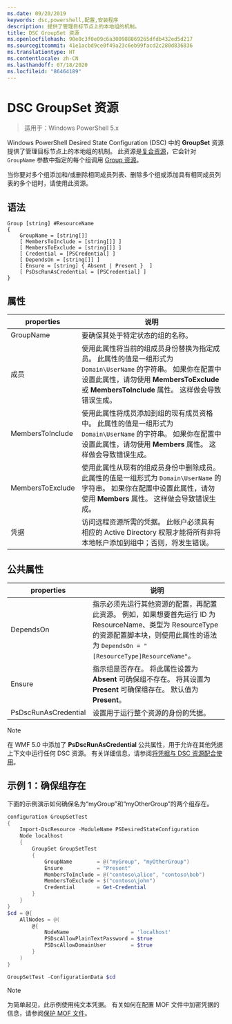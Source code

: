 ```yaml
---
ms.date: 09/20/2019
keywords: dsc,powershell,配置,安装程序
description: 提供了管理目标节点上的本地组的机制。
title: DSC GroupSet 资源
ms.openlocfilehash: 90e0c3f0e09c6a300988869265dfdb432ed5d217
ms.sourcegitcommit: 41e1acbd9ce0f49a23c6eb99facd2c280d836836
ms.translationtype: HT
ms.contentlocale: zh-CN
ms.lasthandoff: 07/18/2020
ms.locfileid: "86464189"
---
```

# <a name="dsc-groupset-resource"></a>DSC GroupSet 资源

> 适用于：Windows PowerShell 5.x

Windows PowerShell Desired State Configuration (DSC) 中的 **GroupSet** 资源提供了管理目标节点上的本地组的机制。 此资源是[复合资源](../../../resources/authoringResourceComposite.md)，它会针对 `GroupName` 参数中指定的每个组调用 [Group 资源](groupResource.md)。

当你要对多个组添加和/或删除相同成员列表、删除多个组或添加具有相同成员列表的多个组时，请使用此资源。

## <a name="syntax"></a>语法

```Syntax
Group [string] #ResourceName
{
    GroupName = [string[]]
    [ MembersToInclude = [string[]] ]
    [ MembersToExclude = [string[]] ]
    [ Credential = [PSCredential] ]
    [ DependsOn = [string[]] ]
    [ Ensure = [string] { Absent | Present }  ]
    [ PsDscRunAsCredential = [PSCredential] ]
}
```

## <a name="properties"></a>属性

|properties |说明 |
|---|---|
|GroupName |要确保其处于特定状态的组的名称。 |
|成员 |使用此属性将当前的组成员身份替换为指定成员。 此属性的值是一组形式为 `Domain\UserName` 的字符串。 如果你在配置中设置此属性，请勿使用 **MembersToExclude** 或 **MembersToInclude** 属性。 这样做会导致错误生成。 |
|MembersToInclude |使用此属性将成员添加到组的现有成员资格中。 此属性的值是一组形式为 `Domain\UserName` 的字符串。 如果你在配置中设置此属性，请勿使用 **Members** 属性。 这样做会导致错误生成。 |
|MembersToExclude |使用此属性从现有的组成员身份中删除成员。 此属性的值是一组形式为 `Domain\UserName` 的字符串。 如果你在配置中设置此属性，请勿使用 **Members** 属性。 这样做会导致错误生成。 |
|凭据 |访问远程资源所需的凭据。 此帐户必须具有相应的 Active Directory 权限才能将所有非将本地帐户添加到组中；否则，将发生错误。 |

## <a name="common-properties"></a>公共属性

|properties |说明 |
|---|---|
|DependsOn |指示必须先运行其他资源的配置，再配置此资源。 例如，如果想要首先运行 ID 为 ResourceName、类型为 ResourceType 的资源配置脚本块，则使用此属性的语法为 `DependsOn = "[ResourceType]ResourceName"`。 |
|Ensure |指示组是否存在。 将此属性设置为 **Absent** 可确保组不存在。 将其设置为 **Present** 可确保组存在。 默认值为 **Present**。 |
|PsDscRunAsCredential |设置用于运行整个资源的身份的凭据。 |

> [!NOTE]
> 在 WMF 5.0 中添加了 **PsDscRunAsCredential** 公共属性，用于允许在其他凭据上下文中运行任何 DSC 资源。 有关详细信息，请参阅[将凭据与 DSC 资源配合使用](../../../configurations/runasuser.md)。

## <a name="example-1-ensuring-groups-are-present"></a>示例 1：确保组存在

下面的示例演示如何确保名为“myGroup”和“myOtherGroup”的两个组存在。

```powershell
configuration GroupSetTest
{
    Import-DscResource -ModuleName PSDesiredStateConfiguration
    Node localhost
    {
        GroupSet GroupSetTest
        {
            GroupName        = @("myGroup", "myOtherGroup")
            Ensure           = "Present"
            MembersToInclude = @("contoso\alice", "contoso\bob")
            MembersToExclude = $("contoso\john")
            Credential       = Get-Credential
        }
    }
}
$cd = @{
    AllNodes = @(
        @{
            NodeName                    = 'localhost'
            PSDscAllowPlainTextPassword = $true
            PSDscAllowDomainUser        = $true
        }
    )
}

GroupSetTest -ConfigurationData $cd
```

> [!NOTE]
> 为简单起见，此示例使用纯文本凭据。 有关如何在配置 MOF 文件中加密凭据的信息，请参阅[保护 MOF 文件](../../../pull-server/secureMOF.md)。
